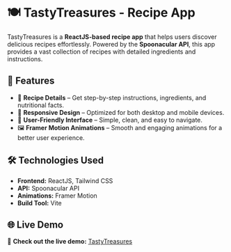 # 🍽️ TastyTreasures - Recipe App

TastyTreasures is a **ReactJS-based recipe app** that helps users discover delicious recipes effortlessly. Powered by the **Spoonacular API**, this app provides a vast collection of recipes with detailed ingredients and instructions.

## 🚀 Features  

- 📖 **Recipe Details** – Get step-by-step instructions, ingredients, and nutritional facts.  
- 📱 **Responsive Design** – Optimized for both desktop and mobile devices.  
- 🎨 **User-Friendly Interface** – Simple, clean, and easy to navigate.  
- 🖼️ **Framer Motion Animations** – Smooth and engaging animations for a better user experience.  

## 🛠️ Technologies Used  

- **Frontend:** ReactJS, Tailwind CSS  
- **API:** Spoonacular API  
- **Animations:** Framer Motion  
- **Build Tool:** Vite  

## 🌐 Live Demo  

🔗 **Check out the live demo:** [TastyTreasures](https://tasty-treasures.netlify.app)  


